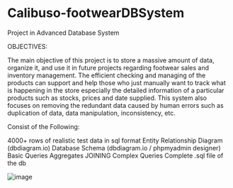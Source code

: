 # Calibuso-footwearDBSystem
Project in Advanced Database System

OBJECTIVES:

The main objective of this project is to store a massive amount of data, organize it, and use it in future projects regarding footwear sales and inventory management. 
The efficient checking and managing of the products can support and help those who just manually want to track what is happening in the store especially the detailed information of a particular products such as stocks, prices and date supplied. 
This system also focuses on removing the redundant data caused by human errors such as duplication of data, data manipulation, inconsistency, etc.

Consist of the Following:

4000+ rows of realistic test data in sql format
Entity Relationship Diagram  (dbdiagram.io)
Database Schema (dbdiagram.io / phpmyadmin designer) 
Basic Queries
Aggregates
JOINING
Complex Queries
Complete .sql file of the db

![image](https://user-images.githubusercontent.com/73735110/147754126-f1b27457-df01-42f6-ba03-c6be69c45282.png)
